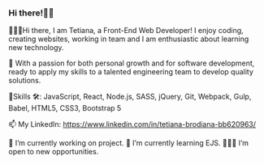 ### Hi there!👋🏻

 👩🏼‍💻Hi there, I am Tetiana, a Front-End Web Developer!  I enjoy coding, creating websites, working in team and I am enthusiastic about learning new technology. 

 🎯 With a passion for both personal growth and for software development, ready to apply my skills to a talented engineering team to develop quality solutions.  

🚀Skills 🛠: 
JavaScript, 
React, 
Node.js, 
SASS, 
jQuery, 
Git, 
Webpack, 
Gulp, 
Babel, 
HTML5, 
CSS3, 
Bootstrap 5

 📫 My LinkedIn: https://www.linkedin.com/in/tetiana-brodiana-bb620963/

🔭 I’m currently working on project.
🌱 I’m currently learning EJS.
👩🏼‍🏫 I’m open to new opportunities.

<!--
**TBrodiana/TBrodiana** is a ✨ _special_ ✨ repository because its `README.md` (this file) appears on your GitHub profile.

Here are some ideas to get you started:

- 🔭 I’m currently working on ...
- 🌱 I’m currently learning ...
- 👯 I’m looking to collaborate on ...
- 🤔 I’m looking for help with ...
- 💬 Ask me about ...
- 📫 How to reach me: ...
- 😄 Pronouns: ...
- ⚡ Fun fact: ...
-->
